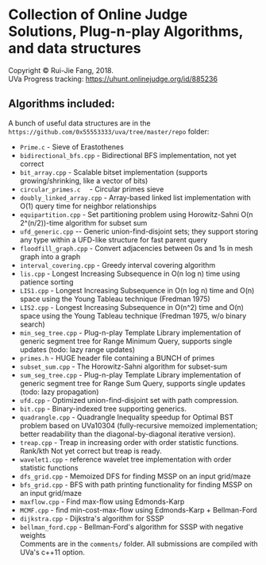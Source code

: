 # Collection of Online Judge Solutions, Plug-n-play Algorithms, and data structures
Copyright &copy; Rui-Jie Fang, 2018. <br>
UVa Progress tracking: https://uhunt.onlinejudge.org/id/885236
<br>

## Algorithms included:
A bunch of useful data structures are in the `https://github.com/0x55553333/uva/tree/master/repo` folder:
  - `Prime.c` - Sieve of Erastothenes
  - `bidirectional_bfs.cpp` - Bidirectional BFS implementation, not yet correct
  - `bit_array.cpp` - Scalable bitset implementation (supports growing/shrinking, like a vector of bits)
  - `circular_primes.c	` - Circular primes sieve
  - `doubly_linked_array.cpp` - Array-based linked list implementation with O(1) query time for neighbor relationships
  - `equipartition.cpp` - Set partitioning problem using Horowitz-Sahni O(n 2^(n/2))-time algorithm for subset sum
  - `ufd_generic.cpp` -- Generic union-find-disjoint sets; they support storing any type within a UFD-like structure for fast parent query
  - `floodfill_graph.cpp` - Convert adjacencies between 0s and 1s in mesh graph into a graph
  - `interval_covering.cpp` - Greedy interval covering algorithm 
  - `lis.cpp` - Longest Increasing Subsequence in O(n log n) time using patience sorting
  - `LIS1.cpp` - Longest Increasing Subsequence in O(n log n) time and O(n) space using the Young Tableau technique (Fredman 1975)
  - `LIS2.cpp` - Longest Increasing Subsequence in O(n^2) time and O(n) space using the Young Tableau technique (Fredman 1975, w/o binary search)
  - `min_seg_tree.cpp` - Plug-n-play Template Library implementation of generic segment tree for Range Minimum Query, supports single updates (todo: lazy range updates)
  - `primes.h` - HUGE header file containing a BUNCH of primes
  - `subset_sum.cpp` - The Horowitz-Sahni algorithm for subset-sum
  - `sum_seg_tree.cpp` - Plug-n-play Template Library implementation of generic segment tree for Range Sum Query, supports single updates (todo: lazy propagation)
  - `ufd.cpp` - Optimized union-find-disjoint set with path compression.
  - `bit.cpp` - Binary-indexed tree supporting generics.
  - `quadrangle.cpp` - Quadrangle Inequality speedup for Optimal BST problem based on UVa10304 (fully-recursive memoized implementation; better readability than the diagonal-by-diagonal iterative version).
  - `treap.cpp` - Treap in increasing order with order statistic functions. Rank/kth Not yet correct but treap is ready.
  - `wavelet1.cpp` - reference wavelet tree implementation with order statistic functions
  - `dfs_grid.cpp` - Memoized DFS for finding MSSP on an input grid/maze
  - `bfs_grid.cpp` - BFS with path printing functionality for finding MSSP on an input grid/maze
  - `maxflow.cpp` - Find max-flow using Edmonds-Karp
  - `MCMF.cpp` - find min-cost-max-flow using Edmonds-Karp + Bellman-Ford
  - `dijkstra.cpp` - Dijkstra's algorithm for SSSP
  - `bellman_ford.cpp` - Bellman-Ford's algorithm for SSSP with negative weights  
Comments are in the `comments/` folder. All submissions are compiled with UVa's c++11 option.

